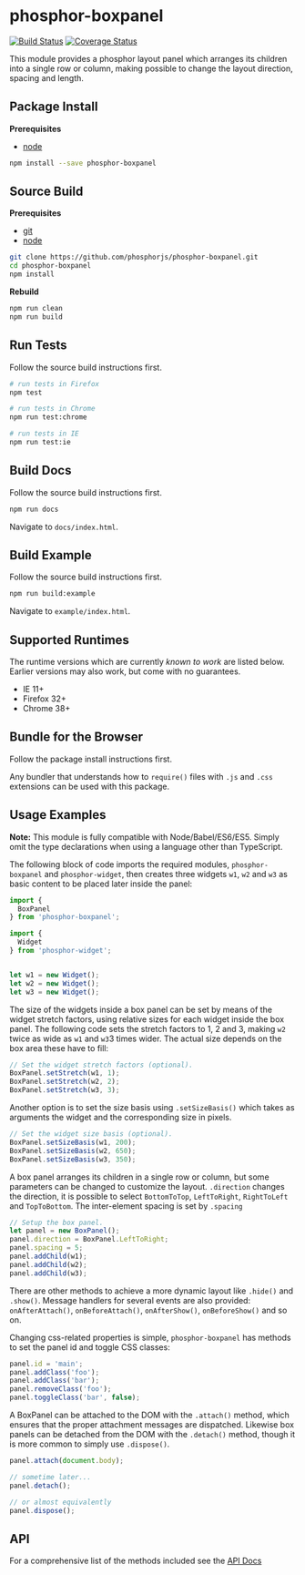 phosphor-boxpanel
=================

[![Build Status](https://travis-ci.org/phosphorjs/phosphor-boxpanel.svg)](https://travis-ci.org/phosphorjs/phosphor-boxpanel?branch=master)
[![Coverage Status](https://coveralls.io/repos/phosphorjs/phosphor-boxpanel/badge.svg?branch=master&service=github)](https://coveralls.io/github/phosphorjs/phosphor-boxpanel?branch=master)

This module provides a phosphor layout panel which arranges its children into a
single row or column, making possible to change the layout direction, spacing
and length.


Package Install
---------------

**Prerequisites**
- [node](http://nodejs.org/)

```bash
npm install --save phosphor-boxpanel
```


Source Build
------------

**Prerequisites**
- [git](http://git-scm.com/)
- [node](http://nodejs.org/)

```bash
git clone https://github.com/phosphorjs/phosphor-boxpanel.git
cd phosphor-boxpanel
npm install
```

**Rebuild**
```bash
npm run clean
npm run build
```


Run Tests
---------

Follow the source build instructions first.

```bash
# run tests in Firefox
npm test

# run tests in Chrome
npm run test:chrome

# run tests in IE
npm run test:ie
```


Build Docs
----------

Follow the source build instructions first.

```bash
npm run docs
```

Navigate to `docs/index.html`.


Build Example
-------------

Follow the source build instructions first.

```bash
npm run build:example
```

Navigate to `example/index.html`.


Supported Runtimes
------------------

The runtime versions which are currently *known to work* are listed below.
Earlier versions may also work, but come with no guarantees.

- IE 11+
- Firefox 32+
- Chrome 38+


Bundle for the Browser
----------------------

Follow the package install instructions first.

Any bundler that understands how to `require()` files with `.js` and `.css`
extensions can be used with this package.


Usage Examples
--------------

**Note:** This module is fully compatible with Node/Babel/ES6/ES5. Simply
omit the type declarations when using a language other than TypeScript.

The following block of code imports the required modules, `phosphor-boxpanel`
and `phosphor-widget`, then creates three widgets `w1`, `w2` and `w3` as basic
content to be placed later inside the panel:

```typescript
import {
  BoxPanel
} from 'phosphor-boxpanel';

import {
  Widget
} from 'phosphor-widget';


let w1 = new Widget();
let w2 = new Widget();
let w3 = new Widget();
```

The size of the widgets inside a box panel can be set by means of the widget
stretch factors, using relative sizes for each widget inside the box
panel. The following code sets the stretch factors to 1, 2 and 3, making `w2`
twice as wide as `w1` and `w3`3 times wider. The actual size depends on the box
area these have to fill:


```typescript
// Set the widget stretch factors (optional).
BoxPanel.setStretch(w1, 1);
BoxPanel.setStretch(w2, 2);
BoxPanel.setStretch(w3, 3);
```

Another option is to set the size basis using `.setSizeBasis()` which takes as
arguments the widget and the corresponding size in pixels.

```typescript
// Set the widget size basis (optional).
BoxPanel.setSizeBasis(w1, 200);
BoxPanel.setSizeBasis(w2, 650);
BoxPanel.setSizeBasis(w3, 350);
```

A box panel arranges its children in a single row or column, but some
parameters can be changed to customize the layout. `.direction` changes the
direction, it is possible to select `BottomToTop`, `LeftToRight`, `RightToLeft`
and `TopToBottom`. The inter-element spacing is set by `.spacing`

```typescript
// Setup the box panel.
let panel = new BoxPanel();
panel.direction = BoxPanel.LeftToRight;
panel.spacing = 5;
panel.addChild(w1);
panel.addChild(w2);
panel.addChild(w3);
```

There are other methods to achieve a more dynamic layout like `.hide()` and
`.show()`. Message handlers for several events are also provided:
`onAfterAttach()`, `onBeforeAttach()`, `onAfterShow()`, `onBeforeShow()` and so
on.

Changing css-related properties is simple, `phosphor-boxpanel` has methods to
set the panel id and toggle CSS classes:

```typescript
panel.id = 'main';
panel.addClass('foo');
panel.addClass('bar');
panel.removeClass('foo');
panel.toggleClass('bar', false);
```

A BoxPanel can be attached to the DOM with the `.attach()` method, which
ensures that the proper attachment messages are dispatched. Likewise box panels
can be detached from the DOM with the `.detach()` method, though it is more
common to simply use `.dispose()`.

```typescript
panel.attach(document.body);

// sometime later...
panel.detach();

// or almost equivalently
panel.dispose();
```


API
---

For a comprehensive list of the methods included see the 
[API Docs](http://phosphorjs.github.io/phosphor-boxpanel/api/)
